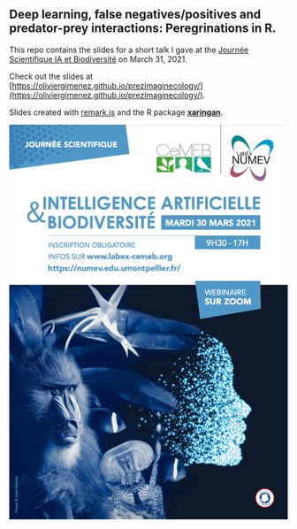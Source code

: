 ## Deep learning, false negatives/positives and predator-prey interactions: Peregrinations in R.

This repo contains the slides for a short talk I gave at the [Journée Scientifique IA et Biodiversité](https://www.labex-cemeb.org/en/node/4374) on March 31, 2021.

Check out the slides at [https://oliviergimenez.github.io/prezimaginecology/](https://oliviergimenez.github.io/prezimaginecology/).

Slides created with [remark.js](http://remarkjs.com/) and the R package [**xaringan**](https://github.com/yihui/xaringan).

![](https://github.com/oliviergimenez/prezDLoccupancy/blob/master/img/affiche_ia_vf.png)
